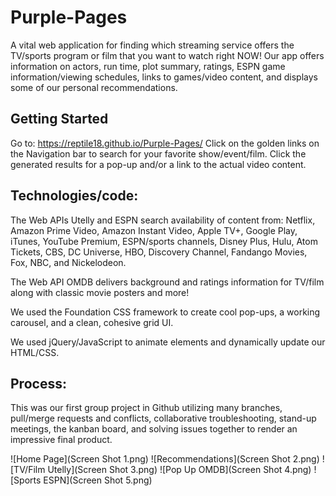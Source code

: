 # Purple-Pages
A vital web application for finding which streaming service offers the TV/sports program or film that you want to watch right NOW! Our app offers information on actors, run time, plot summary, ratings, ESPN game information/viewing schedules, links to games/video content, and displays some of our personal recommendations. 

## Getting Started
Go to: https://reptile18.github.io/Purple-Pages/
Click on the golden links on the Navigation bar to search for your favorite show/event/film.  Click the generated results for a pop-up and/or a link to the actual video content.

## Technologies/code:
The Web APIs Utelly and ESPN search availability of content from: Netflix, Amazon Prime Video, Amazon Instant Video, Apple TV+, Google Play, iTunes, YouTube Premium, ESPN/sports channels, Disney Plus, Hulu, Atom Tickets, CBS, DC Universe, HBO, Discovery Channel, Fandango Movies, Fox, NBC, and Nickelodeon.

The Web API OMDB delivers background and ratings information for TV/film along with classic movie posters and more!

We used the Foundation CSS framework to create cool pop-ups, a working carousel, and a clean, cohesive grid UI.

We used jQuery/JavaScript to animate elements and dynamically update our HTML/CSS. 

## Process:
This was our first group project in Github utilizing many branches, pull/merge requests and conflicts, collaborative troubleshooting, stand-up meetings, the kanban board, and solving issues together to render an impressive final product. 

![Home Page](Screen Shot 1.png)
![Recommendations](Screen Shot 2.png)
![TV/Film Utelly](Screen Shot 3.png)
![Pop Up OMDB](Screen Shot 4.png)
![Sports ESPN](Screen Shot 5.png)

